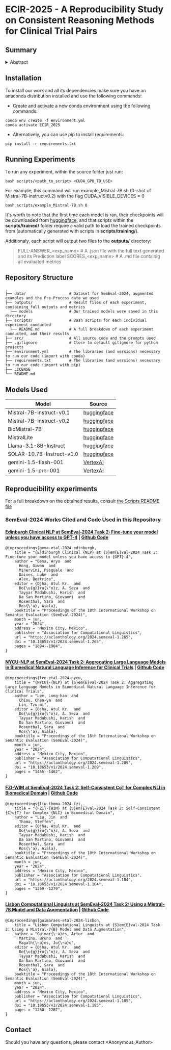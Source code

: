 # ECIR-2025 - A Reproducibility Study on Consistent Reasoning Methods for Clinical Trial Pairs

## Summary

<details>
<summary>Abstract</summary>
<br>
With the rapid expansion of AI in healthcare, ensuring that language models can accurately and consistently reason within the medical domain is essential for enhancing clinical decision-making. Consistent reasoning is particularly challenging, as once a model outputs a judgment for a given medical statement, it should retain that judgment when faced with another statement that is only syntactically altered.
More importantly, when other statements reflect a semantic shift the model should adjust its judgment accordingly. In this paper, we describe the process of reproducing state-of-the-art methods on safe biomedical Natural Language Inference for Clinical Trials (NLI4CT), emphasizing on models' vulnerability to small input variations and the inherent complexity of Clinical Trial Reports (CTRs). We specifically evaluate the reasoning capabilities of Large Language Models (LLMs) in the SemEval-2024 NLI4CT dataset, thus considering a task that focused on robustness, and which serves as a good proxy for real-world applications.
To improve thoroughness, we extend this study and explore a broader set of techniques, establishing baseline scores across several widely used models. We conclude with an analysis of the results, highlighting key insights and empirical lessons that contribute to future research in this domain.
</details>

## Installation

To install our work and all its dependencies make sure you have an anaconda distribution installed and use the following commands:

  - Create and activate a new conda environment using the following commands:
  ```
  conda env create -f environment.yml
  conda activate ECIR_2025
  ```

  - Alternatively, you can use pip to install requirements:
  ```
  pip install -r requirements.txt
  ```
    
## Running Experiments

To run any experiment, within the source folder just run:

```
bash scripts/<path_to_script> <CUDA_GPU_TO_USE>
```

For example, this command will run example_Mistral-7B.sh (0-shot of Mistral-7B-instructv0.2) with the flag CUDA_VISIBLE_DEVICES = 0

```
bash scripts/example_Mistral-7B.sh 0
```

It's worth to note that the first time each model is ran, their checkpoints will be downloaded from [huggingface]([url](https://huggingface.co/)), and that scripts within the **scripts/trained/** folder require a valid path to load the trained checkpoints from (automatically generated with scripts in **scripts/training/**). 

Additionaly, each script will output two files to the **outputs/** directory:

> FULL-ANSWER_<exp_name>     # A .json file with the full text generated and its Prediction label
> SCORES_<exp_name>          # A .md file containig all evaluated metrics

## Repository Structure

    .
    ├── data/                   # Dataset for SemEval-2024, augmented examples and the Pre-Process data we used 
    ├── outputs/                # Result files of each experiment, containing full outputs and metrics
      ├── models                # Our trained models were saved in this directory
    ├── scripts/                # Bash scripts for each individual experiment conducted
      ├── README.md             # A full breakdown of each experiment conducted, and their results
    ├── src/                    # All source code and the prompts used
    ├── .gitignore              # Close to default gitignore for python projects
    ├── environment.yml         # The libraries (and versions) necessary to run our code (import with conda)
    ├── requirements.txt        # The libraries (and versions) necessary to run our code (import with pip)
    ├── LICENSE
    └── README.md


## Models Used

| Model  | Source |
|--------|--------|
| Mistral-7B-Instruct-v0.1       |     [huggingface](https://huggingface.co/mistralai/Mistral-7B-Instruct-v0.1)   |
| Mistral-7B-Instruct-v0.2       |     [huggingface](https://huggingface.co/mistralai/Mistral-7B-Instruct-v0.2)   |
| BioMistral-7B                  |     [huggingface](https://huggingface.co/BioMistral/BioMistral-7B)             |
| MistralLite                    |     [huggingface](https://huggingface.co/amazon/MistralLite)                   |
| Llama-3.1-8B-Instruct          |     [huggingface](https://huggingface.co/meta-llama/Llama-3.1-8B-Instruct)     |
| SOLAR-10.7B-Instruct-v1.0      |     [huggingface](https://huggingface.co/upstage/SOLAR-10.7B-Instruct-v1.0)    |
| gemini-1.5-flash-001           |     [VertexAI](https://console.cloud.google.com/vertex-ai/studio/freeform)     |
| gemini-1.5-pro-001             |     [VertexAI](https://console.cloud.google.com/vertex-ai/studio/freeform)     | 

## Reproducibility experiments

For a full breakdown on the obtained results, consult [the Scripts README file](scripts/README.md)

### SemEval-2024 Works Cited and Code Used in this Repository

#### [Edinburgh Clinical NLP at SemEval-2024 Task 2: Fine-tune your model unless you have access to GPT-4](https://aclanthology.org/2024.semeval-1.265/) | [Github Code](https://github.com/EdinburghClinicalNLP/semeval_nli4ct)

```
@inproceedings{gema-etal-2024-edinburgh,
    title = "{E}dinburgh Clinical {NLP} at {S}em{E}val-2024 Task 2: Fine-tune your model unless you have access to {GPT}-4",
    author = "Gema, Aryo  and
      Hong, Giwon  and
      Minervini, Pasquale  and
      Daines, Luke  and
      Alex, Beatrice",
    editor = {Ojha, Atul Kr.  and
      Do{\u{g}}ru{\"o}z, A. Seza  and
      Tayyar Madabushi, Harish  and
      Da San Martino, Giovanni  and
      Rosenthal, Sara  and
      Ros{\'a}, Aiala},
    booktitle = "Proceedings of the 18th International Workshop on Semantic Evaluation (SemEval-2024)",
    month = jun,
    year = "2024",
    address = "Mexico City, Mexico",
    publisher = "Association for Computational Linguistics",
    url = "https://aclanthology.org/2024.semeval-1.265",
    doi = "10.18653/v1/2024.semeval-1.265",
    pages = "1894--1904",
}
```

#### [NYCU-NLP at SemEval-2024 Task 2: Aggregating Large Language Models in Biomedical Natural Language Inference for Clinical Trials](https://aclanthology.org/2024.semeval-1.209/) | [Github Code]()

```
@inproceedings{lee-etal-2024-nycu,
    title = "{NYCU}-{NLP} at {S}em{E}val-2024 Task 2: Aggregating Large Language Models in Biomedical Natural Language Inference for Clinical Trials",
    author = "Lee, Lung-hao  and
      Chiou, Chen-ya  and
      Lin, Tzu-mi",
    editor = {Ojha, Atul Kr.  and
      Do{\u{g}}ru{\"o}z, A. Seza  and
      Tayyar Madabushi, Harish  and
      Da San Martino, Giovanni  and
      Rosenthal, Sara  and
      Ros{\'a}, Aiala},
    booktitle = "Proceedings of the 18th International Workshop on Semantic Evaluation (SemEval-2024)",
    month = jun,
    year = "2024",
    address = "Mexico City, Mexico",
    publisher = "Association for Computational Linguistics",
    url = "https://aclanthology.org/2024.semeval-1.209",
    doi = "10.18653/v1/2024.semeval-1.209",
    pages = "1455--1462",
}
```

#### [FZI-WIM at SemEval-2024 Task 2: Self-Consistent CoT for Complex NLI in Biomedical Domain](https://aclanthology.org/2024.semeval-1.184/) | [Github Code](https://github.com/jens5588/FZI-WIM-NLI4CT)

```
@inproceedings{liu-thoma-2024-fzi,
    title = "{FZI}-{WIM} at {S}em{E}val-2024 Task 2: Self-Consistent {C}o{T} for Complex {NLI} in Biomedical Domain",
    author = "Liu, Jin  and
      Thoma, Steffen",
    editor = {Ojha, Atul Kr.  and
      Do{\u{g}}ru{\"o}z, A. Seza  and
      Tayyar Madabushi, Harish  and
      Da San Martino, Giovanni  and
      Rosenthal, Sara  and
      Ros{\'a}, Aiala},
    booktitle = "Proceedings of the 18th International Workshop on Semantic Evaluation (SemEval-2024)",
    month = jun,
    year = "2024",
    address = "Mexico City, Mexico",
    publisher = "Association for Computational Linguistics",
    url = "https://aclanthology.org/2024.semeval-1.184",
    doi = "10.18653/v1/2024.semeval-1.184",
    pages = "1269--1279",
}
```

#### [Lisbon Computational Linguists at SemEval-2024 Task 2: Using a Mistral-7B Model and Data Augmentation](https://aclanthology.org/2024.semeval-1.185/) | [Github Code](https://github.com/araag2/SemEval2024-Task2)

```
@inproceedings{guimaraes-etal-2024-lisbon,
    title = "Lisbon Computational Linguists at {S}em{E}val-2024 Task 2: Using a Mistral-7{B} Model and Data Augmentation",
    author = "Guimar{\~a}es, Artur  and
      Martins, Bruno  and
      Magalh{\~a}es, Jo{\~a}o",
    editor = {Ojha, Atul Kr.  and
      Do{\u{g}}ru{\"o}z, A. Seza  and
      Tayyar Madabushi, Harish  and
      Da San Martino, Giovanni  and
      Rosenthal, Sara  and
      Ros{\'a}, Aiala},
    booktitle = "Proceedings of the 18th International Workshop on Semantic Evaluation (SemEval-2024)",
    month = jun,
    year = "2024",
    address = "Mexico City, Mexico",
    publisher = "Association for Computational Linguistics",
    url = "https://aclanthology.org/2024.semeval-1.185",
    doi = "10.18653/v1/2024.semeval-1.185",
    pages = "1280--1287",
}
```

## Contact

Should you have any questions, please contact <Anonymous_Author>
